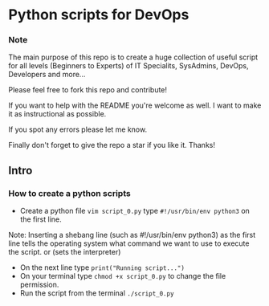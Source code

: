 # Python scripts for DevOps

### Note
The main purpose of this repo is to create a huge collection of useful script for all levels (Beginners to Experts) of 
IT Specialits, SysAdmins, DevOps, Developers and more...

Please feel free to fork this repo and contribute!

If you want to help with the README you're welcome as well. I want to make it as instructional as possible.

If you spot any errors please let me know. 

Finally don't forget to give the repo a star if you like it. Thanks!

## Intro

### How to create a python scripts

- Create a python file `vim script_0.py` type `#!/usr/bin/env python3` on the first line.

Note: Inserting a shebang line (such as #!/usr/bin/env python3) as the first line tells the operating system what command we want to use to execute the script. or (sets the interpreter)

- On the next line type `print("Running script...")`
- On your terminal type `chmod +x script_0.py` to change the file permission.
- Run the script from the terminal `./script_0.py`
